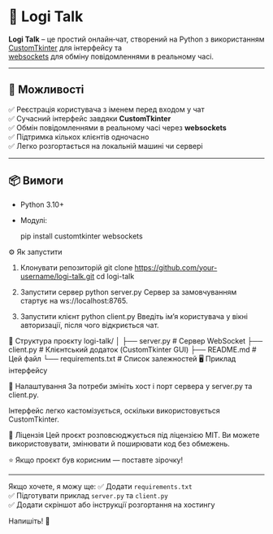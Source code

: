 # 💬 Logi Talk

**Logi Talk** – це простий онлайн‑чат, створений на Python з використанням  
[CustomTkinter](https://github.com/TomSchimansky/CustomTkinter) для інтерфейсу та  
[websockets](https://pypi.org/project/websockets/) для обміну повідомленнями в реальному часі.

---

## 🚀 Можливості
✅ Реєстрація користувача з іменем перед входом у чат  
✅ Сучасний інтерфейс завдяки **CustomTkinter**  
✅ Обмін повідомленнями в реальному часі через **websockets**  
✅ Підтримка кількох клієнтів одночасно  
✅ Легко розгортається на локальній машині чи сервері  

---

## 📦 Вимоги
- Python 3.10+
- Модулі:
  
  pip install customtkinter websockets

  
⚙️ Як запустити
1. Клонувати репозиторій
git clone https://github.com/your-username/logi-talk.git
cd logi-talk

3. Запустити сервер
python server.py
Сервер за замовчуванням стартує на ws://localhost:8765.

4. Запустити клієнт
python client.py
Введіть ім’я користувача у вікні авторизації, після чого відкриється чат.



📂 Структура проєкту
logi-talk/
│
├── server.py        # Сервер WebSocket
├── client.py        # Клієнтський додаток (CustomTkinter GUI)
├── README.md        # Цей файл
└── requirements.txt # Список залежностей
🖥️ Приклад інтерфейсу


🔧 Налаштування
За потреби змініть хост і порт сервера у server.py та client.py.

Інтерфейс легко кастомізується, оскільки використовується CustomTkinter.

📌 Ліцензія
Цей проєкт розповсюджується під ліцензією MIT.
Ви можете використовувати, змінювати й поширювати код без обмежень.

⭐ Якщо проєкт був корисним — поставте зірочку!

---

Якщо хочете, я можу ще:
✅ Додати `requirements.txt`  
✅ Підготувати приклад `server.py` та `client.py`  
✅ Додати скріншот або інструкції розгортання на хостингу  

Напишіть! 🚀
